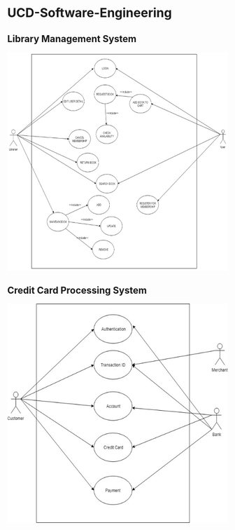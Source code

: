 # UCD-Software-Engineering

## Library Management System

<img src="Library Management System.jpg" height="500rem"/>

## Credit Card Processing System

<img src="Credit Card Processing System.jpg" height="500rem"/>
